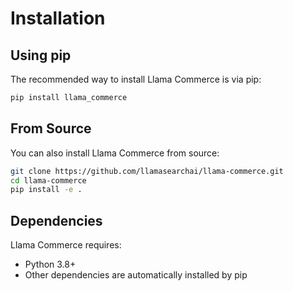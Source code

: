 # Installation

## Using pip

The recommended way to install Llama Commerce is via pip:

```bash
pip install llama_commerce
```

## From Source

You can also install Llama Commerce from source:

```bash
git clone https://github.com/llamasearchai/llama-commerce.git
cd llama-commerce
pip install -e .
```

## Dependencies

Llama Commerce requires:

- Python 3.8+
- Other dependencies are automatically installed by pip
